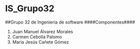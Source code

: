 # IS_Grupo32
##Grupo 32 de Ingenieria de software
####Componentes####
  1. Juan Manuel Álvarez Morales
  2. Carmen Cebolla Palomo
  3. Maria Jesús Cañete Gómez
